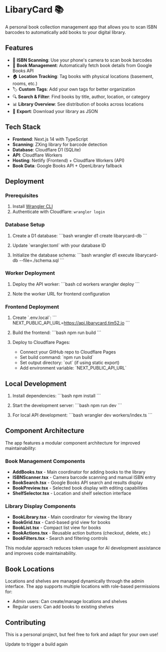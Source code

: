 # LibaryCard 📚

A personal book collection management app that allows you to scan ISBN barcodes to automatically add books to your digital library.

## Features

- 📱 **ISBN Scanning**: Use your phone's camera to scan book barcodes
- 📖 **Book Management**: Automatically fetch book details from Google Books API
- 🏠 **Location Tracking**: Tag books with physical locations (basement, rooms, etc.)
- 🏷️ **Custom Tags**: Add your own tags for better organization
- 🔍 **Search & Filter**: Find books by title, author, location, or category
- 📊 **Library Overview**: See distribution of books across locations
- 💾 **Export**: Download your library as JSON

## Tech Stack

- **Frontend**: Next.js 14 with TypeScript
- **Scanning**: ZXing library for barcode detection
- **Database**: Cloudflare D1 (SQLite)
- **API**: Cloudflare Workers
- **Hosting**: Netlify (Frontend) + Cloudflare Workers (API)
- **Book Data**: Google Books API + OpenLibrary fallback

## Deployment

### Prerequisites

1. Install [Wrangler CLI](https://developers.cloudflare.com/workers/wrangler/install-and-update/)
2. Authenticate with Cloudflare: `wrangler login`

### Database Setup

1. Create a D1 database:
   \`\`\`bash
   wrangler d1 create libarycard-db
   \`\`\`

2. Update \`wrangler.toml\` with your database ID

3. Initialize the database schema:
   \`\`\`bash
   wrangler d1 execute libarycard-db --file=./schema.sql
   \`\`\`

### Worker Deployment

1. Deploy the API worker:
   \`\`\`bash
   cd workers
   wrangler deploy
   \`\`\`

2. Note the worker URL for frontend configuration

### Frontend Deployment

1. Create \`.env.local\`:
   \`\`\`
   NEXT_PUBLIC_API_URL=https://api.libarycard.tim52.io
   \`\`\`

2. Build the frontend:
   \`\`\`bash
   npm run build
   \`\`\`

3. Deploy to Cloudflare Pages:
   - Connect your GitHub repo to Cloudflare Pages
   - Set build command: \`npm run build\`
   - Set output directory: \`out\` (if using static export)
   - Add environment variable: \`NEXT_PUBLIC_API_URL\`

## Local Development

1. Install dependencies:
   \`\`\`bash
   npm install
   \`\`\`

2. Start the development server:
   \`\`\`bash
   npm run dev
   \`\`\`

3. For local API development:
   \`\`\`bash
   wrangler dev workers/index.ts
   \`\`\`

## Component Architecture

The app features a modular component architecture for improved maintainability:

### Book Management Components
- **AddBooks.tsx** - Main coordinator for adding books to the library
- **ISBNScanner.tsx** - Camera barcode scanning and manual ISBN entry
- **BookSearch.tsx** - Google Books API search and results display
- **BookPreview.tsx** - Selected book display with editing capabilities
- **ShelfSelector.tsx** - Location and shelf selection interface

### Library Display Components  
- **BookLibrary.tsx** - Main coordinator for viewing the library
- **BookGrid.tsx** - Card-based grid view for books
- **BookList.tsx** - Compact list view for books
- **BookActions.tsx** - Reusable action buttons (checkout, delete, etc.)
- **BookFilters.tsx** - Search and filtering controls

This modular approach reduces token usage for AI development assistance and improves code maintainability.

## Book Locations

Locations and shelves are managed dynamically through the admin interface. The app supports multiple locations with role-based permissions for:
- Admin users: Can create/manage locations and shelves
- Regular users: Can add books to existing shelves

## Contributing

This is a personal project, but feel free to fork and adapt for your own use!

Update to trigger a build again